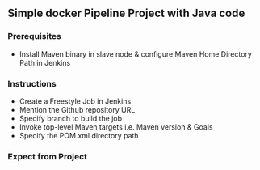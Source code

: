 ## Simple docker Pipeline Project with Java code 

### Prerequisites
- Install Maven binary in slave node & configure Maven Home Directory Path in Jenkins

### Instructions
- Create a Freestyle Job in Jenkins
- Mention the Github repository URL
- Specify branch to build the job
- Invoke top-level Maven targets i.e. Maven version & Goals
- Specify the POM.xml directory path

### Expect from Project